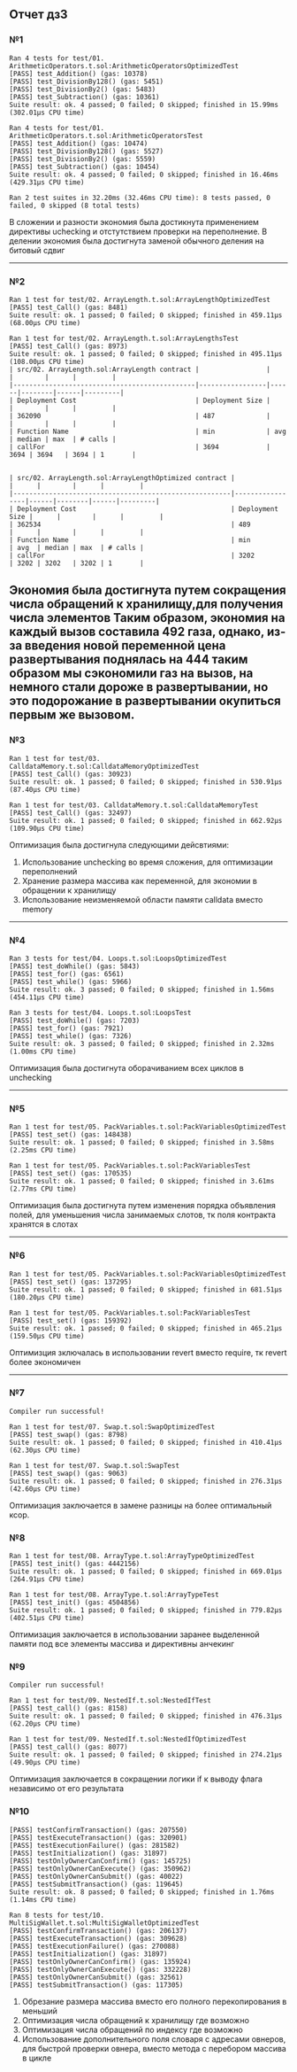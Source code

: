 ## Отчет дз3
### №1
```
Ran 4 tests for test/01. ArithmeticOperators.t.sol:ArithmeticOperatorsOptimizedTest
[PASS] test_Addition() (gas: 10378)
[PASS] test_DivisionBy128() (gas: 5451)
[PASS] test_DivisionBy2() (gas: 5483)
[PASS] test_Subtraction() (gas: 10361)
Suite result: ok. 4 passed; 0 failed; 0 skipped; finished in 15.99ms (302.01µs CPU time)

Ran 4 tests for test/01. ArithmeticOperators.t.sol:ArithmeticOperatorsTest
[PASS] test_Addition() (gas: 10474)
[PASS] test_DivisionBy128() (gas: 5527)
[PASS] test_DivisionBy2() (gas: 5559)
[PASS] test_Subtraction() (gas: 10454)
Suite result: ok. 4 passed; 0 failed; 0 skipped; finished in 16.46ms (429.31µs CPU time)

Ran 2 test suites in 32.20ms (32.46ms CPU time): 8 tests passed, 0 failed, 0 skipped (8 total tests)
```
В сложении и разности экономия была достикнута применением директивы uchecking и отстутствием проверки на переполнение.
В делении экономия была достигнута заменой обычного деления на битовый сдвиг

---
### №2
```
Ran 1 test for test/02. ArrayLength.t.sol:ArrayLengthOptimizedTest
[PASS] test_Call() (gas: 8481)
Suite result: ok. 1 passed; 0 failed; 0 skipped; finished in 459.11µs (68.00µs CPU time)

Ran 1 test for test/02. ArrayLength.t.sol:ArrayLengthsTest
[PASS] test_Call() (gas: 8973)
Suite result: ok. 1 passed; 0 failed; 0 skipped; finished in 495.11µs (108.00µs CPU time)
| src/02. ArrayLength.sol:ArrayLength contract |                 |      |        |      |         |
|----------------------------------------------|-----------------|------|--------|------|---------|
| Deployment Cost                              | Deployment Size |      |        |      |         |
| 362090                                       | 487             |      |        |      |         |
| Function Name                                | min             | avg  | median | max  | # calls |
| callFor                                      | 3694            | 3694 | 3694   | 3694 | 1       |


| src/02. ArrayLength.sol:ArrayLengthOptimized contract |                 |      |        |      |         |
|-------------------------------------------------------|-----------------|------|--------|------|---------|
| Deployment Cost                                       | Deployment Size |      |        |      |         |
| 362534                                                | 489             |      |        |      |         |
| Function Name                                         | min             | avg  | median | max  | # calls |
| callFor                                               | 3202            | 3202 | 3202   | 3202 | 1       |
```
Экономия была достигнута путем сокращения числа обращений к хранилищу,для получения числа элементов
Таким образом, экономия на каждый вызов составила 492 газа, однако, из-за введения новой переменной цена развертывания поднялась на 444
таким образом мы сэкономили газ на вызов, на немного стали дороже в развертывании, но это подорожание в развертывании окупиться первым же вызовом.
---
### №3
```
Ran 1 test for test/03. CalldataMemory.t.sol:CalldataMemoryOptimizedTest
[PASS] test_Call() (gas: 30923)
Suite result: ok. 1 passed; 0 failed; 0 skipped; finished in 530.91µs (87.40µs CPU time)

Ran 1 test for test/03. CalldataMemory.t.sol:CalldataMemoryTest
[PASS] test_Call() (gas: 32497)
Suite result: ok. 1 passed; 0 failed; 0 skipped; finished in 662.92µs (109.90µs CPU time)
```
Оптимизация была достигнула следующими дейсвтиями:
1. Использование unchecking во время сложения, для оптимизации переполнений
2. Хранение размера массива как переменной, для экономии в обращении к хранилищу
3. Использование неизменяемой области памяти calldata вместо memory

---

### №4
```
Ran 3 tests for test/04. Loops.t.sol:LoopsOptimizedTest
[PASS] test_doWhile() (gas: 5843)
[PASS] test_for() (gas: 6561)
[PASS] test_while() (gas: 5966)
Suite result: ok. 3 passed; 0 failed; 0 skipped; finished in 1.56ms (454.11µs CPU time)

Ran 3 tests for test/04. Loops.t.sol:LoopsTest
[PASS] test_doWhile() (gas: 7203)
[PASS] test_for() (gas: 7921)
[PASS] test_while() (gas: 7326)
Suite result: ok. 3 passed; 0 failed; 0 skipped; finished in 2.32ms (1.00ms CPU time)
```
Оптимизация была достигнута оборачиванием всех циклов в unchecking

---

### №5
```
Ran 1 test for test/05. PackVariables.t.sol:PackVariablesOptimizedTest
[PASS] test_set() (gas: 148438)
Suite result: ok. 1 passed; 0 failed; 0 skipped; finished in 3.58ms (2.25ms CPU time)

Ran 1 test for test/05. PackVariables.t.sol:PackVariablesTest
[PASS] test_set() (gas: 170535)
Suite result: ok. 1 passed; 0 failed; 0 skipped; finished in 3.61ms (2.77ms CPU time)
```
Оптимизация была достигнута путем изменения порядка объявления полей, для уменьшения числа занимаемых слотов, тк поля контракта хранятся в слотах

---

### №6
```
Ran 1 test for test/05. PackVariables.t.sol:PackVariablesOptimizedTest
[PASS] test_set() (gas: 137295)
Suite result: ok. 1 passed; 0 failed; 0 skipped; finished in 681.51µs (180.20µs CPU time)

Ran 1 test for test/05. PackVariables.t.sol:PackVariablesTest
[PASS] test_set() (gas: 159392)
Suite result: ok. 1 passed; 0 failed; 0 skipped; finished in 465.21µs (159.50µs CPU time)
```
Оптимизция зключалась в использовании revert вместо require, тк revert более экономичен

---

### №7
```
Compiler run successful!

Ran 1 test for test/07. Swap.t.sol:SwapOptimizedTest
[PASS] test_swap() (gas: 8798)
Suite result: ok. 1 passed; 0 failed; 0 skipped; finished in 410.41µs (62.30µs CPU time)

Ran 1 test for test/07. Swap.t.sol:SwapTest
[PASS] test_swap() (gas: 9063)
Suite result: ok. 1 passed; 0 failed; 0 skipped; finished in 276.31µs (42.60µs CPU time)
```
Оптимизация заключается в замене разницы на более оптимальный ксор.

### №8
```
Ran 1 test for test/08. ArrayType.t.sol:ArrayTypeOptimizedTest
[PASS] test_init() (gas: 4442156)
Suite result: ok. 1 passed; 0 failed; 0 skipped; finished in 669.01µs (264.91µs CPU time)

Ran 1 test for test/08. ArrayType.t.sol:ArrayTypeTest
[PASS] test_init() (gas: 4504856)
Suite result: ok. 1 passed; 0 failed; 0 skipped; finished in 779.82µs (402.51µs CPU time)
```
Оптимизация заключается в использовании заранее выделенной памяти под все элементы массива и директивны анчекинг

### №9
```
Compiler run successful!

Ran 1 test for test/09. NestedIf.t.sol:NestedIfTest
[PASS] test_call() (gas: 8158)
Suite result: ok. 1 passed; 0 failed; 0 skipped; finished in 476.31µs (62.20µs CPU time)

Ran 1 test for test/09. NestedIf.t.sol:NestedIfOptimizedTest
[PASS] test_call() (gas: 8077)
Suite result: ok. 1 passed; 0 failed; 0 skipped; finished in 274.21µs (49.90µs CPU time)
```

Оптимизация заключается в сокращении логики if к выводу флага независимо от его результата

### №10
```
[PASS] testConfirmTransaction() (gas: 207550)
[PASS] testExecuteTransaction() (gas: 320901)
[PASS] testExecutionFailure() (gas: 281582)
[PASS] testInitialization() (gas: 31897)
[PASS] testOnlyOwnerCanConfirm() (gas: 145725)
[PASS] testOnlyOwnerCanExecute() (gas: 350962)
[PASS] testOnlyOwnerCanSubmit() (gas: 40022)
[PASS] testSubmitTransaction() (gas: 119645)
Suite result: ok. 8 passed; 0 failed; 0 skipped; finished in 1.76ms (1.14ms CPU time)

Ran 8 tests for test/10. MultiSigWallet.t.sol:MultiSigWalletOptimizedTest
[PASS] testConfirmTransaction() (gas: 206137)
[PASS] testExecuteTransaction() (gas: 309628)
[PASS] testExecutionFailure() (gas: 270088)
[PASS] testInitialization() (gas: 31897)
[PASS] testOnlyOwnerCanConfirm() (gas: 135924)
[PASS] testOnlyOwnerCanExecute() (gas: 332228)
[PASS] testOnlyOwnerCanSubmit() (gas: 32561)
[PASS] testSubmitTransaction() (gas: 117305)
```
1. Обрезание размера массива вместо его полного перекопирования в меньший 
2. Оптимизация числа обращений к хранилищу где возможно
3. Оптимизация числа обращений по индексу где возможно 
4. Использование дополнительного поля словаря с адресами овнеров, для быстрой проверки овнера, вместо метода с перебором массива в цикле
